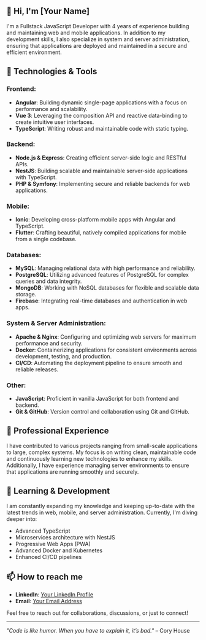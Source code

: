 ## 👋 Hi, I'm [Your Name]

I'm a Fullstack JavaScript Developer with 4 years of experience building and maintaining web and mobile applications. In addition to my development skills, I also specialize in system and server administration, ensuring that applications are deployed and maintained in a secure and efficient environment.

## 🚀 Technologies & Tools

### Frontend:
- **Angular**: Building dynamic single-page applications with a focus on performance and scalability.
- **Vue 3**: Leveraging the composition API and reactive data-binding to create intuitive user interfaces.
- **TypeScript**: Writing robust and maintainable code with static typing.

### Backend:
- **Node.js & Express**: Creating efficient server-side logic and RESTful APIs.
- **NestJS**: Building scalable and maintainable server-side applications with TypeScript.
- **PHP & Symfony**: Implementing secure and reliable backends for web applications.

### Mobile:
- **Ionic**: Developing cross-platform mobile apps with Angular and TypeScript.
- **Flutter**: Crafting beautiful, natively compiled applications for mobile from a single codebase.

### Databases:
- **MySQL**: Managing relational data with high performance and reliability.
- **PostgreSQL**: Utilizing advanced features of PostgreSQL for complex queries and data integrity.
- **MongoDB**: Working with NoSQL databases for flexible and scalable data storage.
- **Firebase**: Integrating real-time databases and authentication in web apps.

### System & Server Administration:
- **Apache & Nginx**: Configuring and optimizing web servers for maximum performance and security.
- **Docker**: Containerizing applications for consistent environments across development, testing, and production.
- **CI/CD**: Automating the deployment pipeline to ensure smooth and reliable releases.

### Other:
- **JavaScript**: Proficient in vanilla JavaScript for both frontend and backend.
- **Git & GitHub**: Version control and collaboration using Git and GitHub.

## 💼 Professional Experience

I have contributed to various projects ranging from small-scale applications to large, complex systems. My focus is on writing clean, maintainable code and continuously learning new technologies to enhance my skills. Additionally, I have experience managing server environments to ensure that applications are running smoothly and securely.

## 🌱 Learning & Development

I am constantly expanding my knowledge and keeping up-to-date with the latest trends in web, mobile, and server administration. Currently, I'm diving deeper into:

- Advanced TypeScript
- Microservices architecture with NestJS
- Progressive Web Apps (PWA)
- Advanced Docker and Kubernetes
- Enhanced CI/CD pipelines

## 📫 How to reach me

- **LinkedIn**: [Your LinkedIn Profile](#)
- **Email**: [Your Email Address](mailto:your.email@example.com)

Feel free to reach out for collaborations, discussions, or just to connect!

---

*"Code is like humor. When you have to explain it, it’s bad."* – Cory House
